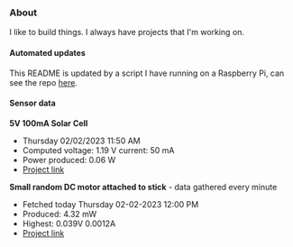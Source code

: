 ### About
I like to build things. I always have projects that I'm working on.

#### Automated updates
This README is updated by a script I have running on a Raspberry Pi, can see the repo [here](https://github.com/jdc-cunningham/raspi-git-repo-updater).

#### Sensor data
**5V 100mA Solar Cell**
- Thursday 02/02/2023 11:50 AM
- Computed voltage: 1.19 V current: 50 mA
- Power produced: 0.06 W
- [Project link](https://github.com/jdc-cunningham/raspisolarplotter)

**Small random DC motor attached to stick** - data gathered every minute
- Fetched today Thursday 02-02-2023 12:00 PM
- Produced: 4.32 mW
- Highest: 0.039V 0.0012A
- [Project link](https://github.com/jdc-cunningham/turbine-raspi)